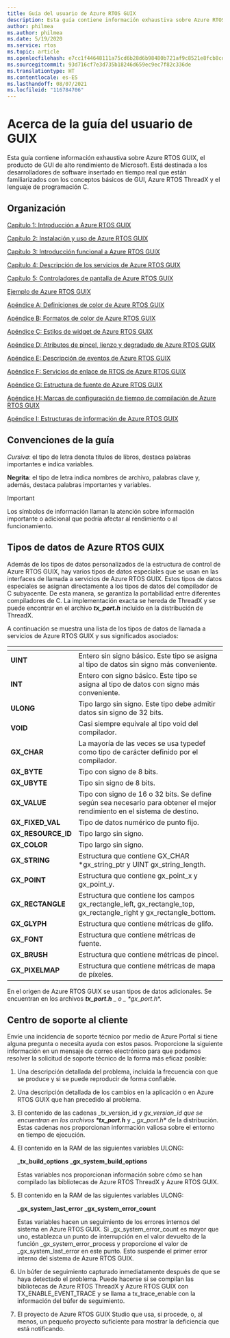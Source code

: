 ```yaml
---
title: Guía del usuario de Azure RTOS GUIX
description: Esta guía contiene información exhaustiva sobre Azure RTOS GUIX, el producto de GUI de alto rendimiento de Microsoft.
author: philmea
ms.author: philmea
ms.date: 5/19/2020
ms.service: rtos
ms.topic: article
ms.openlocfilehash: e7cc1f44648111a75cd6b28d6b98480b721af9c8521e8fcb8cdac6f24c5514e7
ms.sourcegitcommit: 93d716cf7e3d735b18246d659ec9ec7f82c336de
ms.translationtype: HT
ms.contentlocale: es-ES
ms.lasthandoff: 08/07/2021
ms.locfileid: "116784706"
---
```

# <a name="about-guix-user-guide"></a>Acerca de la guía del usuario de GUIX

Esta guía contiene información exhaustiva sobre Azure RTOS GUIX, el producto de GUI de alto rendimiento de Microsoft. Está destinada a los desarrolladores de software insertado en tiempo real que están familiarizados con los conceptos básicos de GUI, Azure RTOS ThreadX y el lenguaje de programación C.

## <a name="organization"></a>Organización

[Capítulo 1: Introducción a Azure RTOS GUIX](chapter-1.md)

[Capítulo 2: Instalación y uso de Azure RTOS GUIX](chapter-2.md)

[Capítulo 3: Introducción funcional a Azure RTOS GUIX](chapter-3.md)

[Capítulo 4: Descripción de los servicios de Azure RTOS GUIX](chapter-4.md)

[Capítulo 5: Controladores de pantalla de Azure RTOS GUIX](chapter-5.md)  

[Ejemplo de Azure RTOS GUIX](guix-example.md)

[Apéndice A: Definiciones de color de Azure RTOS GUIX](appendix-a.md)

[Apéndice B: Formatos de color de Azure RTOS GUIX](appendix-b.md)

[Apéndice C: Estilos de widget de Azure RTOS GUIX](appendix-c.md)

[Apéndice D: Atributos de pincel, lienzo y degradado de Azure RTOS GUIX](appendix-d.md)

[Apéndice E: Descripción de eventos de Azure RTOS GUIX](appendix-e.md)

[Apéndice F: Servicios de enlace de RTOS de Azure RTOS GUIX](appendix-f.md)

[Apéndice G: Estructura de fuente de Azure RTOS GUIX](appendix-g.md)

[Apéndice H: Marcas de configuración de tiempo de compilación de Azure RTOS GUIX](appendix-h.md)

[Apéndice I: Estructuras de información de Azure RTOS GUIX](appendix-i.md)

## <a name="guide-conventions"></a>Convenciones de la guía

*Cursiva*: el tipo de letra denota títulos de libros, destaca palabras importantes e indica variables.

**Negrita**: el tipo de letra indica nombres de archivo, palabras clave y, además, destaca palabras importantes y variables.

> [!IMPORTANT]
> Los símbolos de información llaman la atención sobre información importante o adicional que podría afectar al rendimiento o al funcionamiento.

## <a name="azure-rtos-guix-data-types"></a>Tipos de datos de Azure RTOS GUIX

Además de los tipos de datos personalizados de la estructura de control de Azure RTOS GUIX, hay varios tipos de datos especiales que se usan en las interfaces de llamada a servicios de Azure RTOS GUIX. Estos tipos de datos especiales se asignan directamente a los tipos de datos del compilador de C subyacente. De esta manera, se garantiza la portabilidad entre diferentes compiladores de C. La implementación exacta se hereda de ThreadX y se puede encontrar en el archivo ***tx_port.h*** incluido en la distribución de ThreadX.

A continuación se muestra una lista de los tipos de datos de llamada a servicios de Azure RTOS GUIX y sus significados asociados:

| <!-- --> | <!-- --> |
| --------------------- | --------------------------------------------------------------------------------------------------------------------- |
| **UINT**             | Entero sin signo básico. Este tipo se asigna al tipo de datos sin signo más conveniente.                                |
| **INT**              | Entero con signo básico. Este tipo se asigna al tipo de datos con signo más conveniente.                                    |
| **ULONG**            | Tipo largo sin signo. Este tipo debe admitir datos sin signo de 32 bits.                                                      |
| **VOID**             | Casi siempre equivale al tipo void del compilador.                                                                 |
| **GX_CHAR**         | La mayoría de las veces se usa typedef como tipo de carácter definido por el compilador.                                                               |
| **GX_BYTE**          | Tipo con signo de 8 bits.                                                                                                    |
| **GX_UBYTE**         | Tipo sin signo de 8 bits.                                                                                                  |
| **GX_VALUE**        | Tipo con signo de 16 o 32 bits. Se define según sea necesario para obtener el mejor rendimiento en el sistema de destino.                                |
| **GX_FIXED_VAL**   | Tipo de datos numérico de punto fijo.                                                                                        |
| **GX_RESOURCE_ID** | Tipo largo sin signo.                                                                                                   |
| **GX_COLOR**        | Tipo largo sin signo.                                                                                                   |
| **GX_STRING**       | Estructura que contiene GX_CHAR \*gx_string_ptr y UINT gx_string_length.                                          |
| **GX_POINT**        | Estructura que contiene gx_point_x y gx_point_y.                                                                   |
| **GX_RECTANGLE**    | Estructura que contiene los campos gx_rectangle_left, gx_rectangle_top, gx_rectangle_right y gx_rectangle_bottom. |
| **GX_GLYPH**        | Estructura que contiene métricas de glifo.                                                                                   |
| **GX_FONT**         | Estructura que contiene métricas de fuente.                                                                                    |
| **GX_BRUSH**        | Estructura que contiene métricas de pincel.                                                                               |
**GX_PIXELMAP**       | Estructura que contiene métricas de mapa de píxeles.

En el origen de Azure RTOS GUIX se usan tipos de datos adicionales. Se encuentran en los archivos ***tx_port.h** _ o _ *_gx_port.h_**.

## <a name="customer-support-center"></a>Centro de soporte al cliente

Envíe una incidencia de soporte técnico por medio de Azure Portal si tiene alguna pregunta o necesita ayuda con estos pasos. Proporcione la siguiente información en un mensaje de correo electrónico para que podamos resolver la solicitud de soporte técnico de la forma más eficaz posible:

1. Una descripción detallada del problema, incluida la frecuencia con que se produce y si se puede reproducir de forma confiable.

2. Una descripción detallada de los cambios en la aplicación o en Azure RTOS GUIX que han precedido al problema.

3. El contenido de las cadenas _tx_version_id y _gx_version_id que se encuentran en los archivos ***tx_port.h**_ y _ *_gx_port.h_** de la distribución. Estas cadenas nos proporcionan información valiosa sobre el entorno en tiempo de ejecución.

4. El contenido en la RAM de las siguientes variables ULONG:

    **_tx_build_options** **_gx_system_build_options**

    Estas variables nos proporcionan información sobre cómo se han compilado las bibliotecas de Azure RTOS ThreadX y Azure RTOS GUIX.

5. El contenido en la RAM de las siguientes variables ULONG:

    **_gx_system_last_error** **_gx_system_error_count**

    Estas variables hacen un seguimiento de los errores internos del sistema en Azure RTOS GUIX. Si _gx_system_error_count es mayor que uno, establezca un punto de interrupción en el valor devuelto de la función _gx_system_error_process y proporcione el valor de _gx_system_last_error en este punto. Esto suspende el primer error interno del sistema de Azure RTOS GUIX.

6. Un búfer de seguimiento capturado inmediatamente después de que se haya detectado el problema. Puede hacerse si se compilan las bibliotecas de Azure RTOS ThreadX y Azure RTOS GUIX con TX_ENABLE_EVENT_TRACE y se llama a tx_trace_enable con la información del búfer de seguimiento.

7. El proyecto de Azure RTOS GUIX Studio que usa, si procede, o, al menos, un pequeño proyecto suficiente para mostrar la deficiencia que está notificando.
